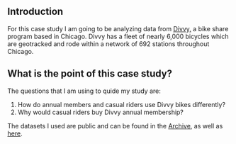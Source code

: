 ## Introduction

For this case study I am going to be analyzing data from [Divvy,](https://www.divvybikes.com) a bike share program based in Chicago. Divvy has a fleet of nearly 6,000 bicycles which are geotracked and rode within a network of 692 stations throughout Chicago. 

## What is the point of this case study?

The questions that I am using to quide my study are:
1. How do annual members and casual riders use Divvy bikes differently?
2. Why would casual riders buy Divvy annual membership?



The datasets I used are public and can be found in the [Archive](https://github.com/aaronjoslinwangdu/bike-share-case-study/tree/master/Archive), as well as [here](https://divvy-tripdata.s3.amazonaws.com/index.html).



